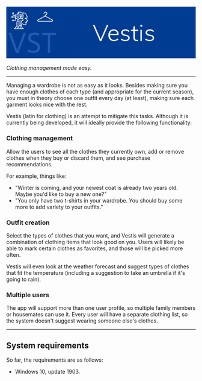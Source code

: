 ![Vestis](docs/images/VestisV2.png)

<em>Clothing management made easy.</em>

___
Managing a wardrobe is not as easy as it looks. Besides making sure you have enough clothes of each type (and appropriate for the current season), you must in theory choose one outfit every day (at least), making sure each garment looks nice with the rest.

Vestis (latin for clothing) is an attempt to mitigate this tasks. Although it is currently being developed, it will ideally provide the following functionality:

### Clothing management
Allow the users to see all the clothes they currently own, add or remove clothes when they buy or discard them, and see purchase recommendations.

For example, things like:

* "Winter is coming, and your newest coat is already two years old. Maybe you'd like to buy a new one?"
* "You only have two t-shirts in your wardrobe. You should buy some more to add variety to your outfits."

### Outfit creation
Select the types of clothes that you want, and Vestis will generate a combination of clothing items that look good on you. Users will likely be able to mark certain clothes as favorites, and those will be picked more often.

Vestis will even look at the weather forecast and suggest types of clothes that fit the temperature (including a suggestion to take an umbrella if it's going to rain).

### Multiple users

The app will support more than one user profile, so multiple family members or housemates can use it. Every user will have a separate clothing list, so the system doesn't suggest wearing someone else's clothes.

___
## System requirements

So far, the requirements are as follows:

* Windows 10, update 1903.
